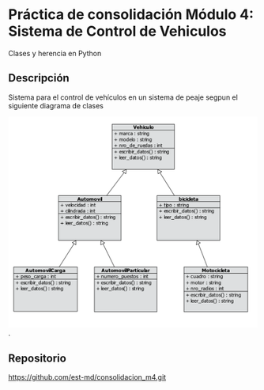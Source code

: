 # Práctica de consolidación Módulo 4: Sistema de Control de Vehiculos

Clases y herencia en Python

## Descripción

Sistema para el control de vehículos en un sistema de peaje segpun el siguiente diagrama de clases

![class diagram](class_diagram.png "Diagrama de clases").


## Repositorio

https://github.com/est-md/consolidacion_m4.git